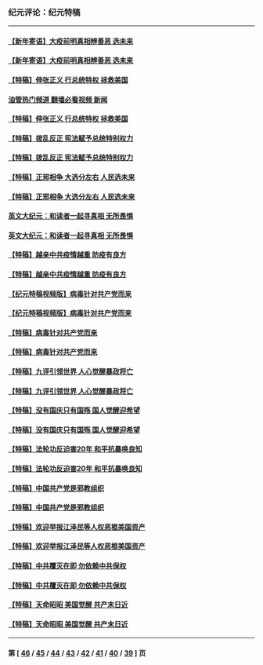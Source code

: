 ### 纪元评论：纪元特稿
---
#### [【新年寄语】大疫前明真相辨善恶 选未来](../../pages/nsc424/n12660855.md?06060330) 
#### [【新年寄语】大疫前明真相辨善恶 选未来](../../pages/nsc424/n12660855.md?06060330) 
#### [【特稿】伸张正义 行总统特权 拯救美国](../../pages/nsc424/n12616806.md?06060330) 
#### [油管热门频道 翻墙必看视频 新闻](ok?06060330)
#### [【特稿】伸张正义 行总统特权 拯救美国](../../pages/nsc424/n12616806.md?06060330) 
#### [【特稿】拨乱反正 宪法赋予总统特别权力](../../pages/nsc424/n12598306.md?06060330) 
#### [【特稿】拨乱反正 宪法赋予总统特别权力](../../pages/nsc424/n12598306.md?06060330) 
#### [【特稿】正邪相争 大选分左右 人民选未来](../../pages/nsc424/n12545208.md?06060330) 
#### [【特稿】正邪相争 大选分左右 人民选未来](../../pages/nsc424/n12545208.md?06060330) 
#### [英文大纪元：和读者一起寻真相 无所畏惧](../../pages/nsc424/n12542027.md?06060330) 
#### [英文大纪元：和读者一起寻真相 无所畏惧](../../pages/nsc424/n12542027.md?06060330) 
#### [【特稿】越亲中共疫情越重 防疫有良方](../../pages/nsc424/n12042989.md?06060330) 
#### [【特稿】越亲中共疫情越重 防疫有良方](../../pages/nsc424/n12042989.md?06060330) 
#### [【纪元特稿视频版】病毒针对共产党而来](../../pages/nsc424/n11977328.md?06060330) 
#### [【纪元特稿视频版】病毒针对共产党而来](../../pages/nsc424/n11977328.md?06060330) 
#### [【特稿】病毒针对共产党而来](../../pages/nsc424/n11928818.md?06060330) 
#### [【特稿】病毒针对共产党而来](../../pages/nsc424/n11928818.md?06060330) 
#### [【特稿】九评引领世界 人心觉醒暴政将亡](../../pages/nsc424/n11660496.md?06060330) 
#### [【特稿】九评引领世界 人心觉醒暴政将亡](../../pages/nsc424/n11660496.md?06060330) 
#### [【特稿】没有国庆只有国殇 国人觉醒迎希望](../../pages/nsc424/n11549354.md?06060330) 
#### [【特稿】没有国庆只有国殇 国人觉醒迎希望](../../pages/nsc424/n11549354.md?06060330) 
#### [【特稿】法轮功反迫害20年 和平抗暴唤良知](../../pages/nsc424/n11389135.md?06060330) 
#### [【特稿】法轮功反迫害20年 和平抗暴唤良知](../../pages/nsc424/n11389135.md?06060330) 
#### [【特稿】中国共产党是邪教组织](../../pages/nsc424/n11355551.md?06060330) 
#### [【特稿】中国共产党是邪教组织](../../pages/nsc424/n11355551.md?06060330) 
#### [【特稿】欢迎举报江泽民等人权恶棍美国资产](../../pages/nsc424/n11303040.md?06060330) 
#### [【特稿】欢迎举报江泽民等人权恶棍美国资产](../../pages/nsc424/n11303040.md?06060330) 
#### [【特稿】中共覆灭在即 勿依赖中共保权](../../pages/nsc424/n11278510.md?06060330) 
#### [【特稿】中共覆灭在即 勿依赖中共保权](../../pages/nsc424/n11278510.md?06060330) 
#### [【特稿】天命昭昭 美国觉醒 共产末日近](../../pages/nsc424/n11150259.md?06060330) 
#### [【特稿】天命昭昭 美国觉醒 共产末日近](../../pages/nsc424/n11150259.md?06060330) 

---
#### 第 [ [46](./46.md?06060330) / [45](./45.md?06060330) / [44](./44.md?06060330) / [43](./43.md?06060330) / [42](./42.md?06060330) / [41](./41.md?06060330) / [40](./40.md?06060330) / [39](./39.md?06060330) ] 页
